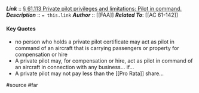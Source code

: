 ***Link***      :: [§ 61.113 Private pilot privileges and limitations: Pilot in command.](https://www.ecfr.gov/current/title-14/section-61.113)
***Description***      :: `= this.link`
***Author*** :: [[FAA]]
***Related To***: [[AC 61-142]]

#### Key Quotes
* no person who holds a private pilot certificate may act as pilot in command of an aircraft that is carrying passengers or property for compensation or hire
* A private pilot may, for compensation or hire, act as pilot in command of an aircraft in connection with any business... if...
* A private pilot may not pay less than the [[Pro Rata]] share...

#source #far
